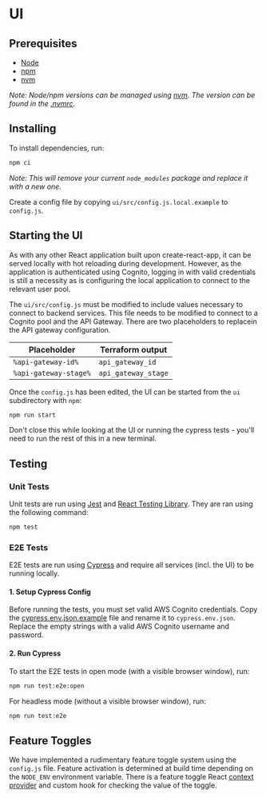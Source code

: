# UI

## Prerequisites

- [Node](https://nodejs.org/en/download/)
- [npm](https://docs.npmjs.com/cli/v6/commands/npm-install)
- [nvm](https://github.com/nvm-sh/nvm)

_Note: Node/npm versions can be managed using [nvm](https://github.com/nvm-sh/nvm). The version can be found in
the [.nvmrc](.nvmrc)._

## Installing

To install dependencies, run:

```bash
npm ci
```
_Note: This will remove your current `node_modules` package and replace it with a new one._

Create a config file by copying `ui/src/config.js.local.example` to `config.js`.

## Starting the UI

As with any other React application built upon create-react-app, it can be served locally with hot reloading during
development. However, as the application is authenticated using Cognito, logging in with valid credentials is still a
necessity as is configuring the local application to connect to the relevant user pool.

The `ui/src/config.js` must be modified to include values necessary to connect to backend services. This
file needs to be modified to connect to a Cognito pool and the API Gateway. There are two placeholders to replacein the API gateway configuration.

| Placeholder           | Terraform output                       |
| --------------------- | -------------------------------------- |
| `%api-gateway-id%`    | `api_gateway_id`                       |
| `%api-gateway-stage%` | `api_gateway_stage`                    |

Once the `config.js` has been edited, the UI can be started from the `ui` subdirectory with `npm`:

```bash
npm run start
```

Don't close this while looking at the UI or running the cypress tests - you'll need to run the rest of this in a new
terminal.

## Testing

### Unit Tests

Unit tests are run using [Jest](https://jestjs.io/)
and [React Testing Library](https://testing-library.com/docs/react-testing-library/intro/). They are ran using the
following command:

```bash
npm test
```

### E2E Tests

E2E tests are run using [Cypress](https://www.cypress.io/) and require all services (incl. the UI) to be running
locally.

#### 1. Setup Cypress Config

Before running the tests, you must set valid AWS Cognito credentials. Copy
the [cypress.env.json.example](cypress.env.json.example) file and rename it to `cypress.env.json`. Replace the empty
strings with a valid
AWS Cognito username and password.

#### 2. Run Cypress

To start the E2E tests in open mode (with a visible browser window), run:

```bash
npm run test:e2e:open
```

For headless mode (without a visible browser window), run:

```bash
npm run test:e2e
```

## Feature Toggles

We have implemented a rudimentary feature toggle system using the `config.js` file. Feature activation is determined at
build time depending on the `NODE_ENV` environment variable. There is a feature toggle
React [context provider](src/providers/FeatureToggleProvider.jsx) and custom hook for checking the value of the
toggle.
